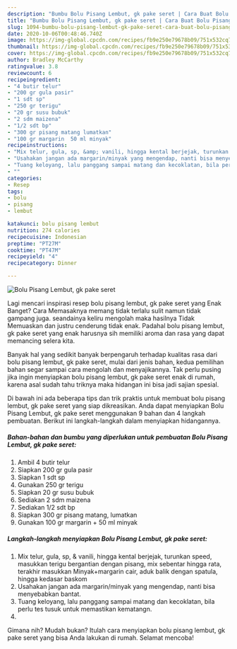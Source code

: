 ```yaml
---
description: "Bumbu Bolu Pisang Lembut, gk pake seret | Cara Buat Bolu Pisang Lembut, gk pake seret Yang Enak Dan Mudah"
title: "Bumbu Bolu Pisang Lembut, gk pake seret | Cara Buat Bolu Pisang Lembut, gk pake seret Yang Enak Dan Mudah"
slug: 1094-bumbu-bolu-pisang-lembut-gk-pake-seret-cara-buat-bolu-pisang-lembut-gk-pake-seret-yang-enak-dan-mudah
date: 2020-10-06T00:48:46.740Z
image: https://img-global.cpcdn.com/recipes/fb9e250e79678b09/751x532cq70/bolu-pisang-lembut-gk-pake-seret-foto-resep-utama.jpg
thumbnail: https://img-global.cpcdn.com/recipes/fb9e250e79678b09/751x532cq70/bolu-pisang-lembut-gk-pake-seret-foto-resep-utama.jpg
cover: https://img-global.cpcdn.com/recipes/fb9e250e79678b09/751x532cq70/bolu-pisang-lembut-gk-pake-seret-foto-resep-utama.jpg
author: Bradley McCarthy
ratingvalue: 3.8
reviewcount: 6
recipeingredient:
- "4 butir telur"
- "200 gr gula pasir"
- "1 sdt sp"
- "250 gr terigu"
- "20 gr susu bubuk"
- "2 sdm maizena"
- "1/2 sdt bp"
- "300 gr pisang matang lumatkan"
- "100 gr margarin  50 ml minyak"
recipeinstructions:
- "Mix telur, gula, sp, &amp; vanili, hingga kental berjejak, turunkan speed, masukkan terigu bergantian dengan pisang, mix sebentar hingga rata, terakhir masukkan Minyak+margarin cair, aduk balik dengan spatula, hingga kedasar baskom"
- "Usahakan jangan ada margarin/minyak yang mengendap, nanti bisa menyebabkan bantat."
- "Tuang keloyang, lalu panggang sampai matang dan kecoklatan, bila perlu tes tusuk untuk memastikan kematangn."
- ""
categories:
- Resep
tags:
- bolu
- pisang
- lembut

katakunci: bolu pisang lembut 
nutrition: 274 calories
recipecuisine: Indonesian
preptime: "PT27M"
cooktime: "PT47M"
recipeyield: "4"
recipecategory: Dinner

---
```



![Bolu Pisang Lembut, gk pake seret](https://img-global.cpcdn.com/recipes/fb9e250e79678b09/751x532cq70/bolu-pisang-lembut-gk-pake-seret-foto-resep-utama.jpg)

Lagi mencari inspirasi resep bolu pisang lembut, gk pake seret yang Enak Banget? Cara Memasaknya memang tidak terlalu sulit namun tidak gampang juga. seandainya keliru mengolah maka hasilnya Tidak Memuaskan dan justru cenderung tidak enak. Padahal bolu pisang lembut, gk pake seret yang enak harusnya sih memiliki aroma dan rasa yang dapat memancing selera kita.



Banyak hal yang sedikit banyak berpengaruh terhadap kualitas rasa dari bolu pisang lembut, gk pake seret, mulai dari jenis bahan, kedua pemilihan bahan segar sampai cara mengolah dan menyajikannya. Tak perlu pusing jika ingin menyiapkan bolu pisang lembut, gk pake seret enak di rumah, karena asal sudah tahu triknya maka hidangan ini bisa jadi sajian spesial.


Di bawah ini ada beberapa tips dan trik praktis untuk membuat bolu pisang lembut, gk pake seret yang siap dikreasikan. Anda dapat menyiapkan Bolu Pisang Lembut, gk pake seret menggunakan 9 bahan dan 4 langkah pembuatan. Berikut ini langkah-langkah dalam menyiapkan hidangannya.

<!--inarticleads1-->

##### Bahan-bahan dan bumbu yang diperlukan untuk pembuatan Bolu Pisang Lembut, gk pake seret:

1. Ambil 4 butir telur
1. Siapkan 200 gr gula pasir
1. Siapkan 1 sdt sp
1. Gunakan 250 gr terigu
1. Siapkan 20 gr susu bubuk
1. Sediakan 2 sdm maizena
1. Sediakan 1/2 sdt bp
1. Siapkan 300 gr pisang matang, lumatkan
1. Gunakan 100 gr margarin + 50 ml minyak




<!--inarticleads2-->

##### Langkah-langkah menyiapkan Bolu Pisang Lembut, gk pake seret:

1. Mix telur, gula, sp, &amp; vanili, hingga kental berjejak, turunkan speed, masukkan terigu bergantian dengan pisang, mix sebentar hingga rata, terakhir masukkan Minyak+margarin cair, aduk balik dengan spatula, hingga kedasar baskom
1. Usahakan jangan ada margarin/minyak yang mengendap, nanti bisa menyebabkan bantat.
1. Tuang keloyang, lalu panggang sampai matang dan kecoklatan, bila perlu tes tusuk untuk memastikan kematangn.
1. 




Gimana nih? Mudah bukan? Itulah cara menyiapkan bolu pisang lembut, gk pake seret yang bisa Anda lakukan di rumah. Selamat mencoba!
